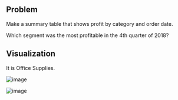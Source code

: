 ## Problem

Make a summary table that shows profit by category and order date.

Which segment was the most profitable in the 4th quarter of 2018?

## Visualization
It is Office Supplies.

![image](https://user-images.githubusercontent.com/76550825/167258604-ddd18c66-e030-4934-a627-5d17b3da3482.png)

![image](https://user-images.githubusercontent.com/76550825/167258573-58ad1e99-70c0-449b-9eea-98d843bbd8d2.png)

